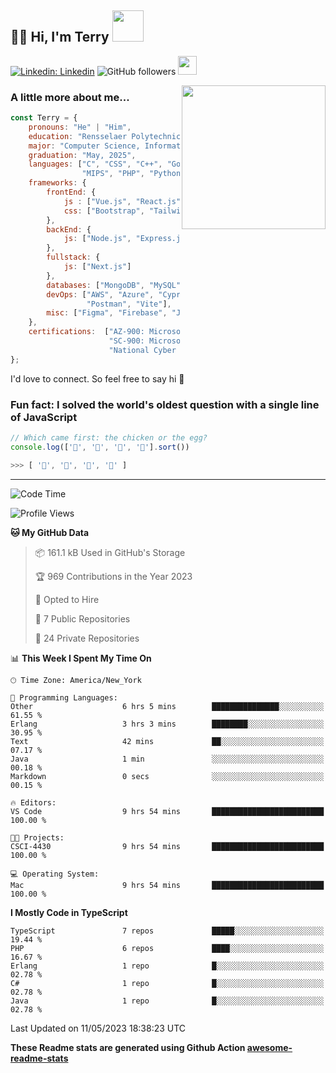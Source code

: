 <h2>👋🏻 Hi, I'm Terry <img src="https://media.giphy.com/media/12oufCB0MyZ1Go/giphy.gif" width="50"></h2>

[![Linkedin: Linkedin](https://img.shields.io/badge/-Linkedin-blue?style=flat-square&logo=Linkedin&logoColor=white&link=https://www.linkedin.com/in/terry-lin-rpi/)](https://www.linkedin.com/in/terry-lin-rpi/)
![GitHub followers](https://img.shields.io/github/followers/liny18?label=Follow&style=social)
<img src="https://media.giphy.com/media/WUlplcMpOCEmTGBtBW/giphy.gif" width="30"> 

<img align='right' src="https://media.giphy.com/media/fkZukR450RQ1qnGaq9/giphy.gif" width="230">

### A little more about me...

```javascript
const Terry = {
    pronouns: "He" | "Him",
    education: "Rensselaer Polytechnic Institute",
    major: "Computer Science, Information Technology and Web Science",
    graduation: "May, 2025",
    languages: ["C", "CSS", "C++", "Go", "Haskell", "HTML", "Java", "Javascript",
                "MIPS", "PHP", "Python", "SQL", "Typescript", "Verilog"],
    frameworks: {
        frontEnd: {
            js : ["Vue.js", "React.js"],
            css: ["Bootstrap", "Tailwind", "Quasar"]
        },
        backEnd: {
            js: ["Node.js", "Express.js"],
        },
        fullstack: {
            js: ["Next.js"]
        },
        databases: ["MongoDB", "MySQL", "PostgreSQL"],
        devOps: ["AWS", "Azure", "Cypress", "Docker🐳", "GitHub", "Playwright",
                 "Postman", "Vite"],
        misc: ["Figma", "Firebase", "Jira", "LaTeX"]
    },
    certifications:  ["AZ‐900: Microsoft Azure Fundamentals",
                      "SC‐900: Microsoft Security, Compliance, and Identity Fundamentals",
                      "National Cyber League Team Game: 4TH PLACE OUT OF 3593"],
};
```

I'd love to connect. So feel free to say hi</b> 🙉

### Fun fact: I solved the world's oldest question with a single line of JavaScript
<!-- wi*quL3fcV -->

```javascript
// Which came first: the chicken or the egg?
console.log(['🥚', '🐣', '🐥', '🐔'].sort())

>>> [ '🐔', '🐣', '🐥', '🥚' ]
```
---
<!--START_SECTION:waka-->
![Code Time](http://img.shields.io/badge/Code%20Time-432%20hrs%2025%20mins-blue)

![Profile Views](http://img.shields.io/badge/Profile%20Views-1-blue)

**🐱 My GitHub Data** 

> 📦 161.1 kB Used in GitHub's Storage 
 > 
> 🏆 969 Contributions in the Year 2023
 > 
> 💼 Opted to Hire
 > 
> 📜 7 Public Repositories 
 > 
> 🔑 24 Private Repositories 
 > 
📊 **This Week I Spent My Time On** 

```text
🕑︎ Time Zone: America/New_York

💬 Programming Languages: 
Other                    6 hrs 5 mins        ███████████████░░░░░░░░░░   61.55 % 
Erlang                   3 hrs 3 mins        ████████░░░░░░░░░░░░░░░░░   30.95 % 
Text                     42 mins             ██░░░░░░░░░░░░░░░░░░░░░░░   07.17 % 
Java                     1 min               ░░░░░░░░░░░░░░░░░░░░░░░░░   00.18 % 
Markdown                 0 secs              ░░░░░░░░░░░░░░░░░░░░░░░░░   00.15 % 

🔥 Editors: 
VS Code                  9 hrs 54 mins       █████████████████████████   100.00 % 

🐱‍💻 Projects: 
CSCI-4430                9 hrs 54 mins       █████████████████████████   100.00 % 

💻 Operating System: 
Mac                      9 hrs 54 mins       █████████████████████████   100.00 % 
```

**I Mostly Code in TypeScript** 

```text
TypeScript               7 repos             █████░░░░░░░░░░░░░░░░░░░░   19.44 % 
PHP                      6 repos             ████░░░░░░░░░░░░░░░░░░░░░   16.67 % 
Erlang                   1 repo              █░░░░░░░░░░░░░░░░░░░░░░░░   02.78 % 
C#                       1 repo              █░░░░░░░░░░░░░░░░░░░░░░░░   02.78 % 
Java                     1 repo              █░░░░░░░░░░░░░░░░░░░░░░░░   02.78 % 
```




 Last Updated on 11/05/2023 18:38:23 UTC
<!--END_SECTION:waka-->

**These Readme stats are generated using Github Action [awesome-readme-stats](https://github.com/anmol098/waka-readme-stats)**
